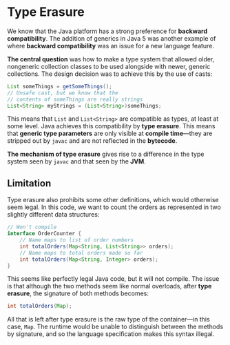 # Type Erasure

We know that the Java platform has a strong preference for **backward compatibility**. The addition of generics in Java 5 was another example of where **backward compatibility** was an issue for a new language feature.

**The central question** was how to make a type system that allowed older, nongeneric collection classes to be used alongside with newer, generic collections. The design decision was to achieve this by the use of casts:

```java
List someThings = getSomeThings();
// Unsafe cast, but we know that the
// contents of someThings are really strings
List<String> myStrings = (List<String>)someThings;
```

This means that `List` and `List<String>` are compatible as types, at least at some level. Java achieves this compatibility by **type erasure**. This means that **generic type parameters** are only visible at **compile time**—they are stripped out by `javac` and are not reflected in the **bytecode**.

**The mechanism of type erasure** gives rise to a difference in the type system seen by `javac` and that seen by the **JVM**.

## Limitation

Type erasure also prohibits some other definitions, which would otherwise seem legal. In this code, we want to count the orders as represented in two slightly different data structures:

```java
// Won't compile
interface OrderCounter {
    // Name maps to list of order numbers
    int totalOrders(Map<String, List<String>> orders);
    // Name maps to total orders made so far
    int totalOrders(Map<String, Integer> orders);
}
```

This seems like perfectly legal Java code, but it will not compile. The issue is that although the two methods seem like normal overloads, after **type erasure**, the signature of both methods becomes:

```java
int totalOrders(Map);
```

All that is left after type erasure is the raw type of the container—in this case, `Map`. The runtime would be unable to distinguish between the methods by signature, and so the language specification makes this syntax illegal.
